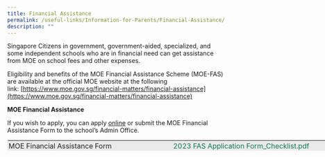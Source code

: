 ```yaml
---
title: Financial Assistance
permalink: /useful-links/Information-for-Parents/Financial-Assistance/
description: ""
---
```

Singapore Citizens in government, government-aided, specialized, and some independent schools who are in financial need can get assistance from MOE on school fees and other expenses.&nbsp;

  

Eligibility and benefits of the MOE Financial Assistance Scheme (MOE-FAS) are available at the official MOE website at the following link:&nbsp;[https://www.moe.gov.sg/financial-matters/financial-assistance](https://www.moe.gov.sg/financial-matters/financial-assistance)

  

**MOE Financial Assistance**  

If you wish to apply, you can apply&nbsp;[online](https://form.gov.sg/632432ba67747a0011d4a0cc)&nbsp;or submit&nbsp;the MOE Financial Assistance Form&nbsp;to the school’s Admin Office.

  

<table class="iveo_table ives_tab_1 ive_eobj_left" style="margin: 0px 10px 0px 0px; outline: 0px; padding: 0px; float: left; border: 1px solid rgb(234, 234, 234); width: 741px; height: 25px;"><tbody style="margin: 0px; outline: 0px; padding: 0px;"><tr style="margin: 0px; outline: 0px; padding: 0px;"><td style="margin: 0px; outline: 0px; padding: 2px; text-align: left; background-color: rgb(234, 234, 234); color: rgb(34, 34, 34); width: 354px;">MOE Financial Assistance Form<br style="margin: 0px; outline: 0px; padding: 0px;"></td><td style="margin: 0px; outline: 0px; padding: 2px; text-align: left; background-color: rgb(234, 234, 234); color: rgb(34, 34, 34); width: 379px;">&nbsp;<a class="refobj" href="https://pasirrissec-moe-edu-sg-admin.cwp.sg/qql/slot/u166/Info%20for%20Parents/FAS/2023%20FAS_Application%20Form.pdf" target="_blank" style="margin: 0px; outline: 0px; padding: 0px 4px 0px 18px; color: rgb(8, 123, 86); text-decoration: none; background-repeat: no-repeat; background-image: url(&quot;/site/ctx/ficon/pdf.gif&quot;);">2023 FAS Application Form_Checklist.pdf</a><br style="margin: 0px; outline: 0px; padding: 0px;"></td></tr></tbody></table>